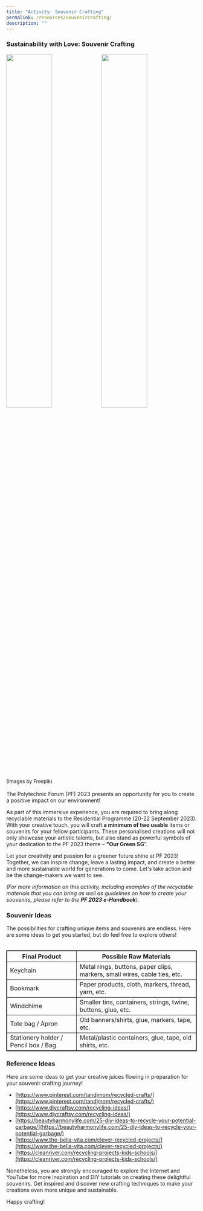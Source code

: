 ```yaml
---
title: "Activity: Souvenir Crafting"
permalink: /resources/souvenircrafting/
description: ""
---
```

### **Sustainability with Love: Souvenir Crafting**

<img style="float: left; width: 49%; margin-right: 1%; margin-bottom: 0.5em;" src="https://hosting.photobucket.com/images/i/tracyng81/Souvenir_Crafting.jpg?width=320&amp;height=320&amp;fit=bounds"><img style="float: left; width: 49%; margin-right: 1%; margin-bottom: 0.5em;" src="https://hosting.photobucket.com/images/i/tracyng81/reusable-eco-friendly-sustainable-food-packaging.jpg?width=320&amp;height=320&amp;fit=bounds"><font size="-1">(Images by Freepik)</font><br>
<br>
The Polytechnic Forum (PF) 2023 presents an opportunity for you to create a positive impact on our environment!

As part of this immersive experience, you are required to bring along recyclable materials to the Residential Programme (20-22 September 2023). With your creative touch, you will craft **a minimum of two usable** items or souvenirs for your fellow participants. These personalised creations will not only showcase your artistic talents, but also stand as powerful symbols of your dedication to the PF 2023 theme – **"Our Green SG**”.

Let your creativity and passion for a greener future shine at PF 2023! Together, we can inspire change, leave a lasting impact, and create a better and more sustainable world for generations to come. Let's take action and be the change-makers we want to see.

_(For more information on this activity, including examples of the recyclable materials that you can bring as well as guidelines on how to create your souvenirs, please refer to the **PF 2023 e-Handbook**)._<br>

### **Souvenir Ideas**

The possibilities for crafting unique items and souvenirs are endless. Here are some ideas to get you started, but do feel free to explore others!
<br>
<br>
<style>
table, th, td {
  border:1px solid black;
}
</style>

<table style="width:100%">
  <tbody><tr>
    <th>Final Product</th>
    <th>Possible Raw Materials</th>
  </tr>
  <tr>
    <td>Keychain</td>
    <td>Metal rings, buttons, paper clips, markers, small wires, cable ties, etc.</td>
  </tr>
  <tr>
    <td>Bookmark</td>
    <td>Paper products, cloth, markers, thread, yarn, etc.</td>
  </tr>
		<tr>
    <td>Windchime</td>
    <td>Smaller tins, containers, strings, twine, buttons, glue, etc.</td>
  </tr>
  <tr>
		<td>Tote bag / Apron</td>
    <td>Old banners/shirts, glue, markers, tape, etc.</td>
  </tr>
		<tr>
			<td>Stationery holder / Pencil box / Bag</td>
			<td>Metal/plastic containers, glue, tape, old shirts, etc.</td>
  </tr>
		<tr>
</tr></tbody></table>

### **Reference Ideas**

Here are some ideas to get your creative juices flowing in preparation for your souvenir crafting journey!

* [https://www.pinterest.com/tandjmom/recycled-crafts/](https://www.pinterest.com/tandjmom/recycled-crafts/)
* [https://www.diycraftsy.com/recycling-ideas/](https://www.diycraftsy.com/recycling-ideas/)
* [https://beautyharmonylife.com/25-diy-ideas-to-recycle-your-potential-garbage/](https://beautyharmonylife.com/25-diy-ideas-to-recycle-your-potential-garbage/)
* [https://www.the-bella-vita.com/clever-recycled-projects/](https://www.the-bella-vita.com/clever-recycled-projects/)
* [https://cleanriver.com/recycling-projects-kids-schools/](https://cleanriver.com/recycling-projects-kids-schools/)

Nonetheless, you are strongly encouraged to explore the Internet and YouTube for more inspiration and DIY tutorials on creating these delightful souvenirs. Get inspired and discover new crafting techniques to make your creations even more unique and sustainable. 

Happy crafting!
